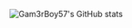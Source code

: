 ![Gam3rBoy57's GitHub stats](https://github-readme-stats.vercel.app/api?username=gam3rboy57&show_icons=true?count_private=true)
